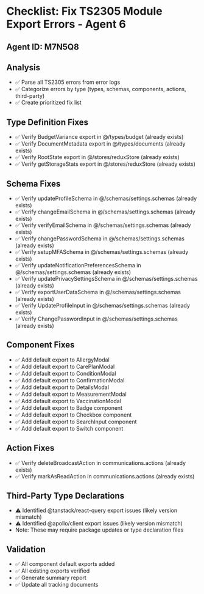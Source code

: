 # Checklist: Fix TS2305 Module Export Errors - Agent 6

## Agent ID: M7N5Q8

## Analysis
- ✅ Parse all TS2305 errors from error logs
- ✅ Categorize errors by type (types, schemas, components, actions, third-party)
- ✅ Create prioritized fix list

## Type Definition Fixes
- ✅ Verify BudgetVariance export in @/types/budget (already exists)
- ✅ Verify DocumentMetadata export in @/types/documents (already exists)
- ✅ Verify RootState export in @/stores/reduxStore (already exists)
- ✅ Verify getStorageStats export in @/stores/reduxStore (already exists)

## Schema Fixes
- ✅ Verify updateProfileSchema in @/schemas/settings.schemas (already exists)
- ✅ Verify changeEmailSchema in @/schemas/settings.schemas (already exists)
- ✅ Verify verifyEmailSchema in @/schemas/settings.schemas (already exists)
- ✅ Verify changePasswordSchema in @/schemas/settings.schemas (already exists)
- ✅ Verify setupMFASchema in @/schemas/settings.schemas (already exists)
- ✅ Verify updateNotificationPreferencesSchema in @/schemas/settings.schemas (already exists)
- ✅ Verify updatePrivacySettingsSchema in @/schemas/settings.schemas (already exists)
- ✅ Verify exportUserDataSchema in @/schemas/settings.schemas (already exists)
- ✅ Verify UpdateProfileInput in @/schemas/settings.schemas (already exists)
- ✅ Verify ChangePasswordInput in @/schemas/settings.schemas (already exists)

## Component Fixes
- ✅ Add default export to AllergyModal
- ✅ Add default export to CarePlanModal
- ✅ Add default export to ConditionModal
- ✅ Add default export to ConfirmationModal
- ✅ Add default export to DetailsModal
- ✅ Add default export to MeasurementModal
- ✅ Add default export to VaccinationModal
- ✅ Add default export to Badge component
- ✅ Add default export to Checkbox component
- ✅ Add default export to SearchInput component
- ✅ Add default export to Switch component

## Action Fixes
- ✅ Verify deleteBroadcastAction in communications.actions (already exists)
- ✅ Verify markAsReadAction in communications.actions (already exists)

## Third-Party Type Declarations
- ⚠️ Identified @tanstack/react-query export issues (likely version mismatch)
- ⚠️ Identified @apollo/client export issues (likely version mismatch)
- Note: These may require package updates or type declaration files

## Validation
- ✅ All component default exports added
- ✅ All existing exports verified
- ✅ Generate summary report
- ✅ Update all tracking documents
